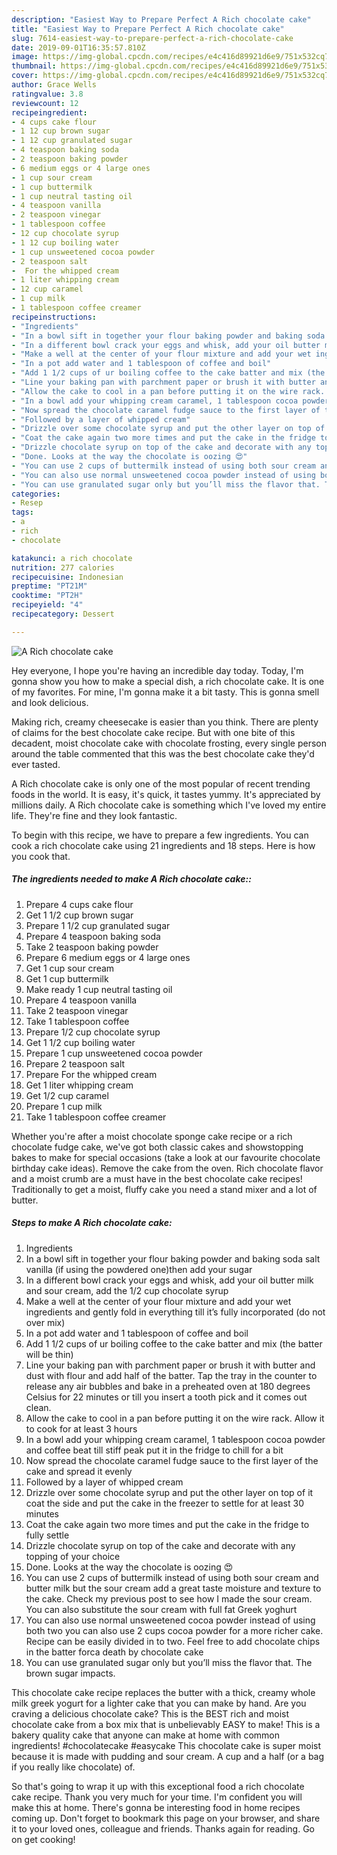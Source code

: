 ```yaml
---
description: "Easiest Way to Prepare Perfect A Rich chocolate cake"
title: "Easiest Way to Prepare Perfect A Rich chocolate cake"
slug: 7614-easiest-way-to-prepare-perfect-a-rich-chocolate-cake
date: 2019-09-01T16:35:57.810Z
image: https://img-global.cpcdn.com/recipes/e4c416d89921d6e9/751x532cq70/a-rich-chocolate-cake-recipe-main-photo.jpg
thumbnail: https://img-global.cpcdn.com/recipes/e4c416d89921d6e9/751x532cq70/a-rich-chocolate-cake-recipe-main-photo.jpg
cover: https://img-global.cpcdn.com/recipes/e4c416d89921d6e9/751x532cq70/a-rich-chocolate-cake-recipe-main-photo.jpg
author: Grace Wells
ratingvalue: 3.8
reviewcount: 12
recipeingredient:
- 4 cups cake flour
- 1 12 cup brown sugar
- 1 12 cup granulated sugar
- 4 teaspoon baking soda
- 2 teaspoon baking powder
- 6 medium eggs or 4 large ones
- 1 cup sour cream
- 1 cup buttermilk
- 1 cup neutral tasting oil
- 4 teaspoon vanilla
- 2 teaspoon vinegar
- 1 tablespoon coffee
- 12 cup chocolate syrup
- 1 12 cup boiling water
- 1 cup unsweetened cocoa powder
- 2 teaspoon salt
-  For the whipped cream
- 1 liter whipping cream
- 12 cup caramel
- 1 cup milk
- 1 tablespoon coffee creamer
recipeinstructions:
- "Ingredients"
- "In a bowl sift in together your flour baking powder and baking soda salt vanilla (if using the powdered one)then add your sugar"
- "In a different bowl crack your eggs and whisk, add your oil butter milk and sour cream, add the 1/2 cup chocolate syrup"
- "Make a well at the center of your flour mixture and add your wet ingredients and gently fold in everything till it’s fully incorporated (do not over mix)"
- "In a pot add water and 1 tablespoon of coffee and boil"
- "Add 1 1/2 cups of ur boiling coffee to the cake batter and mix (the batter will be thin)"
- "Line your baking pan with parchment paper or brush it with butter and dust with flour and add half of the batter. Tap the tray in the counter to release any air bubbles and bake in a preheated oven at 180 degrees Celsius for 22 minutes or till you insert a tooth pick and it comes out clean."
- "Allow the cake to cool in a pan before putting it on the wire rack. Allow it to cook for at least 3 hours"
- "In a bowl add your whipping cream caramel, 1 tablespoon cocoa powder and coffee beat till stiff peak put it in the fridge to chill for a bit"
- "Now spread the chocolate caramel fudge sauce to the first layer of the cake and spread it evenly"
- "Followed by a layer of whipped cream"
- "Drizzle over some chocolate syrup and put the other layer on top of it coat the side and put the cake in the freezer to settle for at least 30 minutes"
- "Coat the cake again two more times and put the cake in the fridge to fully settle"
- "Drizzle chocolate syrup on top of the cake and decorate with any topping of your choice"
- "Done. Looks at the way the chocolate is oozing 😍"
- "You can use 2 cups of buttermilk instead of using both sour cream and butter milk but the sour cream add a great taste moisture and texture to the cake. Check my previous post to see how I made the sour cream. You can also substitute the sour cream with full fat Greek yoghurt"
- "You can also use normal unsweetened cocoa powder instead of using both two you can also use 2 cups cocoa powder for a more richer cake. Recipe can be easily divided in to two. Feel free to add chocolate chips in the batter forca death by chocolate cake"
- "You can use granulated sugar only but you’ll miss the flavor that. The brown sugar impacts."
categories:
- Resep
tags:
- a
- rich
- chocolate

katakunci: a rich chocolate
nutrition: 277 calories
recipecuisine: Indonesian
preptime: "PT21M"
cooktime: "PT2H"
recipeyield: "4"
recipecategory: Dessert

---
```



![A Rich chocolate cake](https://img-global.cpcdn.com/recipes/e4c416d89921d6e9/751x532cq70/a-rich-chocolate-cake-recipe-main-photo.jpg)

Hey everyone, I hope you're having an incredible day today. Today, I'm gonna show you how to make a special dish, a rich chocolate cake. It is one of my favorites. For mine, I'm gonna make it a bit tasty. This is gonna smell and look delicious.

Making rich, creamy cheesecake is easier than you think. There are plenty of claims for the best chocolate cake recipe. But with one bite of this decadent, moist chocolate cake with chocolate frosting, every single person around the table commented that this was the best chocolate cake they&#39;d ever tasted.

A Rich chocolate cake is only one of the most popular of recent trending foods in the world. It is easy, it's quick, it tastes yummy. It's appreciated by millions daily. A Rich chocolate cake is something which I've loved my entire life. They're fine and they look fantastic.


To begin with this recipe, we have to prepare a few ingredients. You can cook a rich chocolate cake using 21 ingredients and 18 steps. Here is how you cook that.

##### The ingredients needed to make A Rich chocolate cake::

1. Prepare 4 cups cake flour
1. Get 1 1/2 cup brown sugar
1. Prepare 1 1/2 cup granulated sugar
1. Prepare 4 teaspoon baking soda
1. Take 2 teaspoon baking powder
1. Prepare 6 medium eggs or 4 large ones
1. Get 1 cup sour cream
1. Get 1 cup buttermilk
1. Make ready 1 cup neutral tasting oil
1. Prepare 4 teaspoon vanilla
1. Take 2 teaspoon vinegar
1. Take 1 tablespoon coffee
1. Prepare 1/2 cup chocolate syrup
1. Get 1 1/2 cup boiling water
1. Prepare 1 cup unsweetened cocoa powder
1. Prepare 2 teaspoon salt
1. Prepare  For the whipped cream
1. Get 1 liter whipping cream
1. Get 1/2 cup caramel
1. Prepare 1 cup milk
1. Take 1 tablespoon coffee creamer


Whether you&#39;re after a moist chocolate sponge cake recipe or a rich chocolate fudge cake, we&#39;ve got both classic cakes and showstopping bakes to make for special occasions (take a look at our favourite chocolate birthday cake ideas). Remove the cake from the oven. Rich chocolate flavor and a moist crumb are a must have in the best chocolate cake recipes! Traditionally to get a moist, fluffy cake you need a stand mixer and a lot of butter. 

##### Steps to make A Rich chocolate cake:

1. Ingredients
1. In a bowl sift in together your flour baking powder and baking soda salt vanilla (if using the powdered one)then add your sugar
1. In a different bowl crack your eggs and whisk, add your oil butter milk and sour cream, add the 1/2 cup chocolate syrup
1. Make a well at the center of your flour mixture and add your wet ingredients and gently fold in everything till it’s fully incorporated (do not over mix)
1. In a pot add water and 1 tablespoon of coffee and boil
1. Add 1 1/2 cups of ur boiling coffee to the cake batter and mix (the batter will be thin)
1. Line your baking pan with parchment paper or brush it with butter and dust with flour and add half of the batter. Tap the tray in the counter to release any air bubbles and bake in a preheated oven at 180 degrees Celsius for 22 minutes or till you insert a tooth pick and it comes out clean.
1. Allow the cake to cool in a pan before putting it on the wire rack. Allow it to cook for at least 3 hours
1. In a bowl add your whipping cream caramel, 1 tablespoon cocoa powder and coffee beat till stiff peak put it in the fridge to chill for a bit
1. Now spread the chocolate caramel fudge sauce to the first layer of the cake and spread it evenly
1. Followed by a layer of whipped cream
1. Drizzle over some chocolate syrup and put the other layer on top of it coat the side and put the cake in the freezer to settle for at least 30 minutes
1. Coat the cake again two more times and put the cake in the fridge to fully settle
1. Drizzle chocolate syrup on top of the cake and decorate with any topping of your choice
1. Done. Looks at the way the chocolate is oozing 😍
1. You can use 2 cups of buttermilk instead of using both sour cream and butter milk but the sour cream add a great taste moisture and texture to the cake. Check my previous post to see how I made the sour cream. You can also substitute the sour cream with full fat Greek yoghurt
1. You can also use normal unsweetened cocoa powder instead of using both two you can also use 2 cups cocoa powder for a more richer cake. Recipe can be easily divided in to two. Feel free to add chocolate chips in the batter forca death by chocolate cake
1. You can use granulated sugar only but you’ll miss the flavor that. The brown sugar impacts.


This chocolate cake recipe replaces the butter with a thick, creamy whole milk greek yogurt for a lighter cake that you can make by hand. Are you craving a delicious chocolate cake? This is the BEST rich and moist chocolate cake from a box mix that is unbelievably EASY to make! This is a bakery quality cake that anyone can make at home with common ingredients! #chocolatecake #easycake This chocolate cake is super moist because it is made with pudding and sour cream. A cup and a half (or a bag if you really like chocolate) of. 

So that's going to wrap it up with this exceptional food a rich chocolate cake recipe. Thank you very much for your time. I'm confident you will make this at home. There's gonna be interesting food in home recipes coming up. Don't forget to bookmark this page on your browser, and share it to your loved ones, colleague and friends. Thanks again for reading. Go on get cooking!
